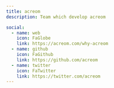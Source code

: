 ```yaml
---
title: acreom
description: Team which develop acreom

social:
  - name: web
    icon: FaGlobe
    link: https://acreom.com/why-acreom
  - name: github
    icon: FaGithub
    link: https://github.com/acreom
  - name: twitter
    icon: FaTwitter
    link: https://twitter.com/acreom
---
```

